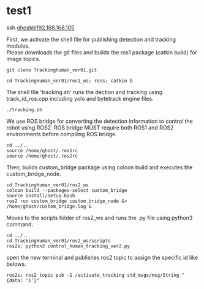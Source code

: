 # test1


ssh ghost@192.168.168.105

First, we activate the shell file for publishing detection and tracking modules.  
Please downloads the git files and builds the ros1 package (catkin build) for image topics.

```
git clone TrackingHuman_ver01.git

cd TrackingHuman_ver01/ros1_ws; ross; catkin b
```

The shell file 'tracking.sh' runs the dection and tracking using track_id_ros.cpp including yolo and bytetrack engine files.

```
./tracking.sh
```

We use ROS bridge for converting the detection information to control the robot using ROS2.
ROS bridge MUST require both ROS1 and ROS2 environments before compiling ROS bridge. 

```
cd ../..
source /home/ghost/.ros1rc
source /home/ghost/.ros2rc
```

Then, builds custom_bridge package using colcon build and executes the custom_bridge_node. 

```
cd TrackingHuman_ver01/ros2_ws
colcon build --packages-select custom_bridge
source install/setup.bash
ros2 run custom_bridge custom_bridge_node &> /home/ghost/custom_bridge.log &
```

Moves to the scripts folder of ros2_ws and runs the .py file using python3 command.

```
cd ../..
cd TrackingHuman_ver01/ros2_ws/scripts
ros2s; python3 control_human_tracking_ver2.py
```

open the new terminal and publishes ros2 topic to assign the specific id like belows. 

```
ros2s; ros2 topic pub -1 /activate_tracking std_msgs/msg/String "{data: '1'}"
```
